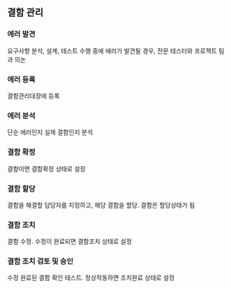 ## 결함 관리

### 에러 발견

요구사항 분석, 설계, 테스트 수행 중에 에러가 발견될 경우, 전문 테스터와 프로젝트 팀과 의논

### 에러 등록

결함관리대장에 등록

### 에러 분석

단순 에러인지 실제 결함인지 분석

### 결함 확정

결함이면 결함확정 상태로 설정

### 결함 할당

결함을 해결할 담당자를 지정하고, 해당 결함을 할당. 결함은 할당상태가 됨

### 결함 조치

결함 수정. 수정이 완료되면 결함조치 상태로 설정

### 결함 조치 검토 및 승인

수정 완료된 결함 확인 테스트. 정상작동하면 조치완료 상태로 설정
